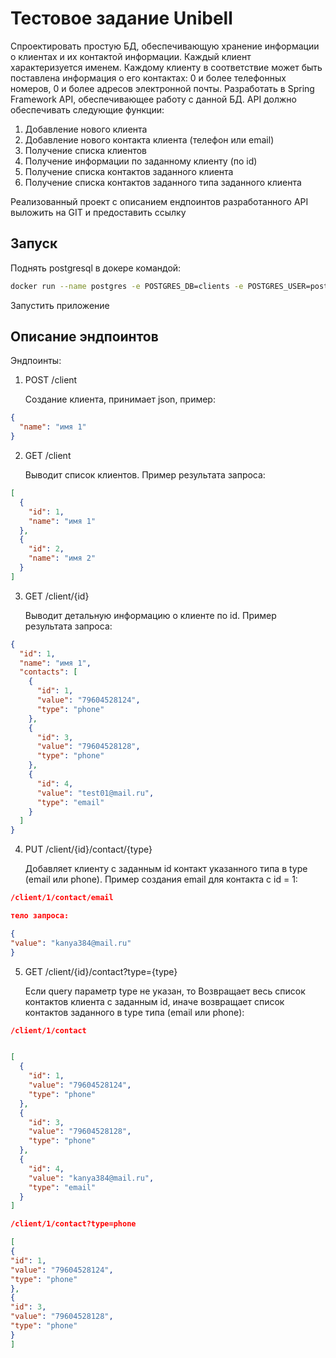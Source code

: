 # Тестовое задание Unibell

Спроектировать простую БД, обеспечивающую хранение информации о клиентах и их контактой информации.
Каждый клиент характеризуется именем.
Каждому клиенту в соответствие может быть поставлена информация о его контактах: 0 и более телефонных номеров, 0 и более
адресов электронной почты.
Разработать в Spring Framework API, обеспечивающее работу с данной БД.
API должно обеспечивать следующие функции:

1) Добавление нового клиента
2) Добавление нового контакта клиента (телефон или email)
3) Получение списка клиентов
4) Получение информации по заданному клиенту (по id)
5) Получение списка контактов заданного клиента
6) Получение списка контактов заданного типа заданного клиента

Реализованный проект с описанием ендпоинтов разработанного API выложить на GIT и предоставить ссылку

## Запуск

Поднять postgresql в докере командой:

```bash
docker run --name postgres -e POSTGRES_DB=clients -e POSTGRES_USER=postgres -e POSTGRES_PASSWORD=password -p 5432:5432 -d postgres
```

Запустить приложение

## Описание эндпоинтов

Эндпоинты:

1. POST /client

   Создание клиента, принимает json, пример:

```json
{
  "name": "имя 1"
}
```

2. GET /client

   Выводит список клиентов. Пример результата запроса:

```json
[
  {
    "id": 1,
    "name": "имя 1"
  },
  {
    "id": 2,
    "name": "имя 2"
  }
]
```

3. GET /client/{id}

   Выводит детальную информацию о клиенте по id. Пример результата запроса:

```json
{
  "id": 1,
  "name": "имя 1",
  "contacts": [
    {
      "id": 1,
      "value": "79604528124",
      "type": "phone"
    },
    {
      "id": 3,
      "value": "79604528128",
      "type": "phone"
    },
    {
      "id": 4,
      "value": "test01@mail.ru",
      "type": "email"
    }
  ]
}
```

4. PUT /client/{id}/contact/{type}

   Добавляет клиенту с заданным id контакт указанного типа в type (email или phone).
   Пример создания email для контакта с id = 1:

```json
/client/1/contact/email

тело запроса:

{
"value": "kanya384@mail.ru"
}
```

5. GET /client/{id}/contact?type={type}

   Если query параметр type не указан, то Возвращает весь список контактов клиента с заданным id, иначе
   возвращает список контактов заданного в type типа (email или phone):

```json
/client/1/contact


[
  {
    "id": 1,
    "value": "79604528124",
    "type": "phone"
  },
  {
    "id": 3,
    "value": "79604528128",
    "type": "phone"
  },
  {
    "id": 4,
    "value": "kanya384@mail.ru",
    "type": "email"
  }
]

/client/1/contact?type=phone

[
{
"id": 1,
"value": "79604528124",
"type": "phone"
},
{
"id": 3,
"value": "79604528128",
"type": "phone"
}
]
```
